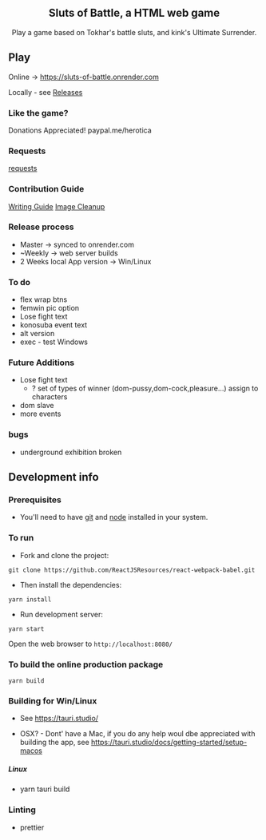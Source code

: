 <p align="center">
    <h2 align="center">Sluts of Battle, a HTML web game<br></h2>
</p>

<p align="center">
  Play a game based on Tokhar's battle sluts, and kink's Ultimate Surrender.

## Play

Online -> https://sluts-of-battle.onrender.com

Locally - see [Releases](https://github.com/herotica/sl-of-battle/releases)

### Like the game?

Donations Appreciated!
paypal.me/herotica

### Requests

[requests](docs/requests.md)

### Contribution Guide

[Writing Guide](docs/WritingGuide.md)
[Image Cleanup](docs/imageCleanup.md)

### Release process

- Master -> synced to onrender.com
- ~Weekly -> web server builds
- 2 Weeks local App version -> Win/Linux

### To do

- flex wrap btns
- femwin pic option
- Lose fight text
- konosuba event text
- alt version
- exec - test Windows

### Future Additions

- Lose fight text
  - ? set of types of winner (dom-pussy,dom-cock,pleasure...) assign to characters
- dom slave
- more events

### bugs

- underground exhibition broken

## Development info

### Prerequisites

- You'll need to have [git](https://git-scm.com/) and [node](https://nodejs.org/en/) installed in your system.

### To run

- Fork and clone the project:

```
git clone https://github.com/ReactJSResources/react-webpack-babel.git
```

- Then install the dependencies:

```
yarn install
```

- Run development server:

```
yarn start
```

Open the web browser to `http://localhost:8080/`

### To build the online production package

```
yarn build
```

### Building for Win/Linux

- See https://tauri.studio/

- OSX? - Dont' have a Mac, if you do any help woul dbe appreciated with building the app, see https://tauri.studio/docs/getting-started/setup-macos

##### Linux

- yarn tauri build

### Linting

- prettier
